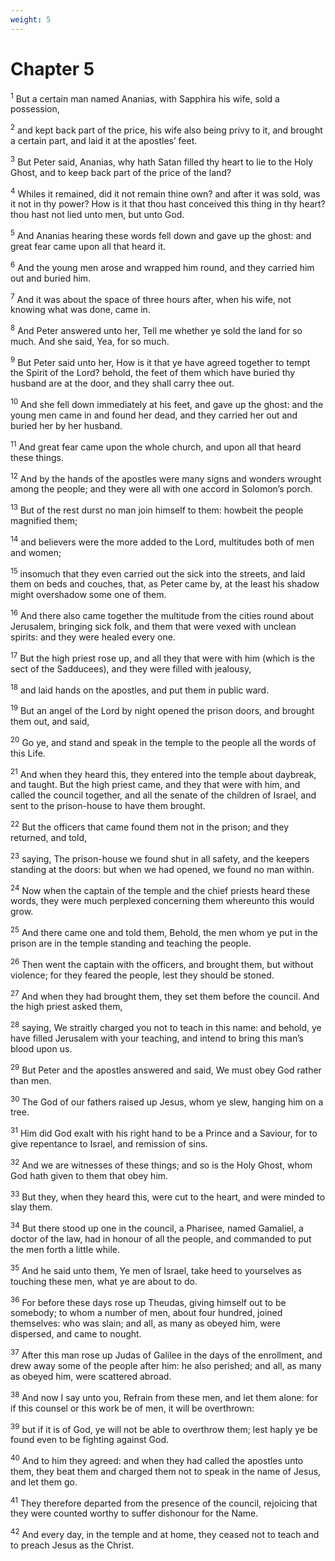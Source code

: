 ```yaml
---
weight: 5
---
```


# Chapter 5

<sup>1</sup> But a certain man named Ananias, with Sapphira his wife, sold a possession, 

<sup>2</sup> and kept back part of the price, his wife also being privy to it, and brought a certain part, and laid it at the apostles’ feet. 

<sup>3</sup> But Peter said, Ananias, why hath Satan filled thy heart to lie to the Holy Ghost, and to keep back part of the price of the land? 

<sup>4</sup> Whiles it remained, did it not remain thine own? and after it was sold, was it not in thy power? How is it that thou hast conceived this thing in thy heart? thou hast not lied unto men, but unto God. 

<sup>5</sup> And Ananias hearing these words fell down and gave up the ghost: and great fear came upon all that heard it. 

<sup>6</sup> And the young men arose and wrapped him round, and they carried him out and buried him. 

<sup>7</sup> And it was about the space of three hours after, when his wife, not knowing what was done, came in. 

<sup>8</sup> And Peter answered unto her, Tell me whether ye sold the land for so much. And she said, Yea, for so much. 

<sup>9</sup> But Peter said unto her, How is it that ye have agreed together to tempt the Spirit of the Lord? behold, the feet of them which have buried thy husband are at the door, and they shall carry thee out. 

<sup>10</sup> And she fell down immediately at his feet, and gave up the ghost: and the young men came in and found her dead, and they carried her out and buried her by her husband. 

<sup>11</sup> And great fear came upon the whole church, and upon all that heard these things. 

<sup>12</sup> And by the hands of the apostles were many signs and wonders wrought among the people; and they were all with one accord in Solomon’s porch. 

<sup>13</sup> But of the rest durst no man join himself to them: howbeit the people magnified them; 

<sup>14</sup> and believers were the more added to the Lord, multitudes both of men and women; 

<sup>15</sup> insomuch that they even carried out the sick into the streets, and laid them on beds and couches, that, as Peter came by, at the least his shadow might overshadow some one of them. 

<sup>16</sup> And there also came together the multitude from the cities round about Jerusalem, bringing sick folk, and them that were vexed with unclean spirits: and they were healed every one. 

<sup>17</sup> But the high priest rose up, and all they that were with him (which is the sect of the Sadducees), and they were filled with jealousy, 

<sup>18</sup> and laid hands on the apostles, and put them in public ward. 

<sup>19</sup> But an angel of the Lord by night opened the prison doors, and brought them out, and said, 

<sup>20</sup> Go ye, and stand and speak in the temple to the people all the words of this Life. 

<sup>21</sup> And when they heard this, they entered into the temple about daybreak, and taught. But the high priest came, and they that were with him, and called the council together, and all the senate of the children of Israel, and sent to the prison-house to have them brought. 

<sup>22</sup> But the officers that came found them not in the prison; and they returned, and told, 

<sup>23</sup> saying, The prison-house we found shut in all safety, and the keepers standing at the doors: but when we had opened, we found no man within. 

<sup>24</sup> Now when the captain of the temple and the chief priests heard these words, they were much perplexed concerning them whereunto this would grow. 

<sup>25</sup> And there came one and told them, Behold, the men whom ye put in the prison are in the temple standing and teaching the people. 

<sup>26</sup> Then went the captain with the officers, and brought them, but without violence; for they feared the people, lest they should be stoned. 

<sup>27</sup> And when they had brought them, they set them before the council. And the high priest asked them, 

<sup>28</sup> saying, We straitly charged you not to teach in this name: and behold, ye have filled Jerusalem with your teaching, and intend to bring this man’s blood upon us. 

<sup>29</sup> But Peter and the apostles answered and said, We must obey God rather than men. 

<sup>30</sup> The God of our fathers raised up Jesus, whom ye slew, hanging him on a tree. 

<sup>31</sup> Him did God exalt with his right hand to be a Prince and a Saviour, for to give repentance to Israel, and remission of sins. 

<sup>32</sup> And we are witnesses of these things; and so is the Holy Ghost, whom God hath given to them that obey him. 

<sup>33</sup> But they, when they heard this, were cut to the heart, and were minded to slay them. 

<sup>34</sup> But there stood up one in the council, a Pharisee, named Gamaliel, a doctor of the law, had in honour of all the people, and commanded to put the men forth a little while. 

<sup>35</sup> And he said unto them, Ye men of Israel, take heed to yourselves as touching these men, what ye are about to do. 

<sup>36</sup> For before these days rose up Theudas, giving himself out to be somebody; to whom a number of men, about four hundred, joined themselves: who was slain; and all, as many as obeyed him, were dispersed, and came to nought. 

<sup>37</sup> After this man rose up Judas of Galilee in the days of the enrollment, and drew away some of the people after him: he also perished; and all, as many as obeyed him, were scattered abroad. 

<sup>38</sup> And now I say unto you, Refrain from these men, and let them alone: for if this counsel or this work be of men, it will be overthrown: 

<sup>39</sup> but if it is of God, ye will not be able to overthrow them; lest haply ye be found even to be fighting against God. 

<sup>40</sup> And to him they agreed: and when they had called the apostles unto them, they beat them and charged them not to speak in the name of Jesus, and let them go. 

<sup>41</sup> They therefore departed from the presence of the council, rejoicing that they were counted worthy to suffer dishonour for the Name. 

<sup>42</sup> And every day, in the temple and at home, they ceased not to teach and to preach Jesus as the Christ. 


